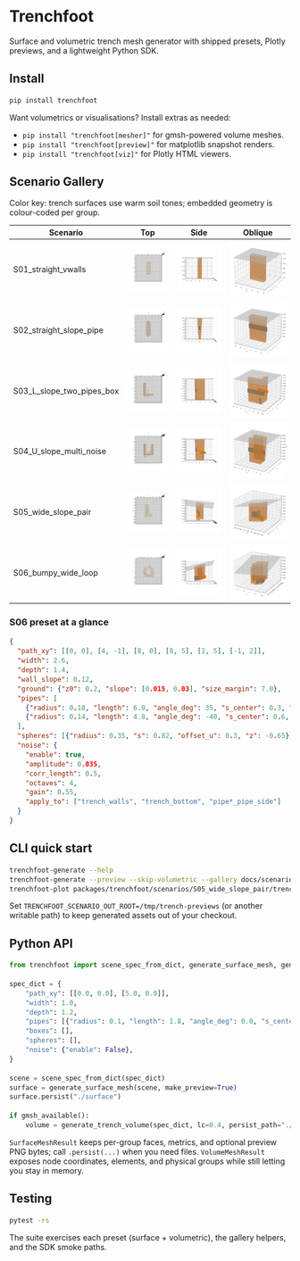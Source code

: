 # Trenchfoot

Surface and volumetric trench mesh generator with shipped presets, Plotly previews, and a lightweight Python SDK.

## Install

```bash
pip install trenchfoot
```

Want volumetrics or visualisations? Install extras as needed:
- `pip install "trenchfoot[mesher]"` for gmsh-powered volume meshes.
- `pip install "trenchfoot[preview]"` for matplotlib snapshot renders.
- `pip install "trenchfoot[viz]"` for Plotly HTML viewers.

## Scenario Gallery

Color key: trench surfaces use warm soil tones; embedded geometry is colour-coded per group.

| Scenario | Top | Side | Oblique |
| --- | --- | --- | --- |
| S01_straight_vwalls | ![S01 top](packages/trenchfoot/scenarios/S01_straight_vwalls/preview_top.png) | ![S01 side](packages/trenchfoot/scenarios/S01_straight_vwalls/preview_side.png) | ![S01 oblique](packages/trenchfoot/scenarios/S01_straight_vwalls/preview_oblique.png) |
| S02_straight_slope_pipe | ![S02 top](packages/trenchfoot/scenarios/S02_straight_slope_pipe/preview_top.png) | ![S02 side](packages/trenchfoot/scenarios/S02_straight_slope_pipe/preview_side.png) | ![S02 oblique](packages/trenchfoot/scenarios/S02_straight_slope_pipe/preview_oblique.png) |
| S03_L_slope_two_pipes_box | ![S03 top](packages/trenchfoot/scenarios/S03_L_slope_two_pipes_box/preview_top.png) | ![S03 side](packages/trenchfoot/scenarios/S03_L_slope_two_pipes_box/preview_side.png) | ![S03 oblique](packages/trenchfoot/scenarios/S03_L_slope_two_pipes_box/preview_oblique.png) |
| S04_U_slope_multi_noise | ![S04 top](packages/trenchfoot/scenarios/S04_U_slope_multi_noise/preview_top.png) | ![S04 side](packages/trenchfoot/scenarios/S04_U_slope_multi_noise/preview_side.png) | ![S04 oblique](packages/trenchfoot/scenarios/S04_U_slope_multi_noise/preview_oblique.png) |
| S05_wide_slope_pair | ![S05 top](packages/trenchfoot/scenarios/S05_wide_slope_pair/preview_top.png) | ![S05 side](packages/trenchfoot/scenarios/S05_wide_slope_pair/preview_side.png) | ![S05 oblique](packages/trenchfoot/scenarios/S05_wide_slope_pair/preview_oblique.png) |
| S06_bumpy_wide_loop | ![S06 top](packages/trenchfoot/scenarios/S06_bumpy_wide_loop/preview_top.png) | ![S06 side](packages/trenchfoot/scenarios/S06_bumpy_wide_loop/preview_side.png) | ![S06 oblique](packages/trenchfoot/scenarios/S06_bumpy_wide_loop/preview_oblique.png) |

### S06 preset at a glance

```json
{
  "path_xy": [[0, 0], [4, -1], [8, 0], [8, 5], [2, 5], [-1, 2]],
  "width": 2.6,
  "depth": 1.4,
  "wall_slope": 0.12,
  "ground": {"z0": 0.2, "slope": [0.015, 0.03], "size_margin": 7.0},
  "pipes": [
    {"radius": 0.18, "length": 6.0, "angle_deg": 35, "s_center": 0.3, "z": -0.9, "offset_u": 0.35},
    {"radius": 0.14, "length": 4.8, "angle_deg": -40, "s_center": 0.6, "z": -0.95, "offset_u": -0.45}
  ],
  "spheres": [{"radius": 0.35, "s": 0.82, "offset_u": 0.3, "z": -0.65}],
  "noise": {
    "enable": true,
    "amplitude": 0.035,
    "corr_length": 0.5,
    "octaves": 4,
    "gain": 0.55,
    "apply_to": ["trench_walls", "trench_bottom", "pipe*_pipe_side"]
  }
}
```

## CLI quick start

```bash
trenchfoot-generate --help
trenchfoot-generate --preview --skip-volumetric --gallery docs/scenario_gallery.md
trenchfoot-plot packages/trenchfoot/scenarios/S05_wide_slope_pair/trench_scene.obj --open
```

Set `TRENCHFOOT_SCENARIO_OUT_ROOT=/tmp/trench-previews` (or another writable path) to keep generated assets out of your checkout.

## Python API

```python
from trenchfoot import scene_spec_from_dict, generate_surface_mesh, generate_trench_volume, gmsh_available

spec_dict = {
    "path_xy": [[0.0, 0.0], [5.0, 0.0]],
    "width": 1.0,
    "depth": 1.2,
    "pipes": [{"radius": 0.1, "length": 1.8, "angle_deg": 0.0, "s_center": 0.5}],
    "boxes": [],
    "spheres": [],
    "noise": {"enable": False},
}

scene = scene_spec_from_dict(spec_dict)
surface = generate_surface_mesh(scene, make_preview=True)
surface.persist("./surface")

if gmsh_available():
    volume = generate_trench_volume(spec_dict, lc=0.4, persist_path="./volume/trench_volume.msh")
```

`SurfaceMeshResult` keeps per-group faces, metrics, and optional preview PNG bytes; call `.persist(...)` when you need files. `VolumeMeshResult` exposes node coordinates, elements, and physical groups while still letting you stay in memory.

## Testing

```bash
pytest -rs
```

The suite exercises each preset (surface + volumetric), the gallery helpers, and the SDK smoke paths.
